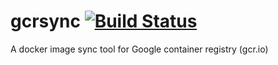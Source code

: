 # gcrsync [![Build Status](https://travis-ci.org/mritd/gcrsync.svg?branch=master)](https://travis-ci.org/mritd/gcrsync)

A docker image sync tool for Google container registry (gcr.io)

